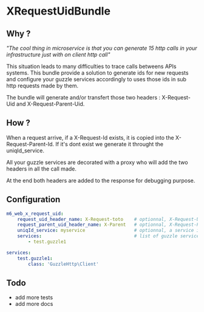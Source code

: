 # XRequestUidBundle

## Why ?

*"The cool thing in microservice is that you can generate 15 http calls in your infrastructure just with on client http call"*  
 
This situation leads to many difficulties to trace calls betweens APIs systems. This bundle provide a solution to generate ids for new requests and configure your guzzle services accordingly to uses those ids in sub http requests made by them.

The bundle will generate and/or transfert those two headers : X-Request-Uid and X-Request-Parent-Uid.
 
##  How ? 

When a request arrive, if a X-Request-Id exists, it is copied into the X-Request-Parent-Id. If it's dont exist we generate it throught the uniqId_service. 

All your guzzle services are decorated with a proxy who will add the two headers in all the call made. 

At the end both headers are added to the response for debugging purpose.


## Configuration

```yml 
m6_web_x_request_uid:
    request_uid_header_name: X-Request-toto    # optionnal, X-Request-Uid by default
    request_parent_uid_header_name: X-Parent   # optionnal, X-Request-Parent-Uid by default 
    uniqId_service: myservice                  # optionnal, a service implementing UniqIdInterface 
    services:                                  # list of guzzle services to decorate 
        - test.guzzle1

services:
    test.guzzle1:
        class: 'GuzzleHttp\Client'

```


## Todo 

 * add more tests
 * add more docs


